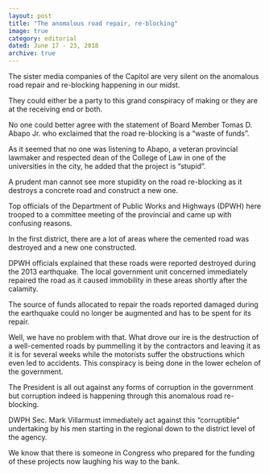 ```yaml
---
layout: post
title: "The anomalous road repair, re-blocking"
image: true
category: editorial
dated: June 17 - 23, 2018
archive: true
---
```


The sister media companies of the Capitol are very silent on the anomalous road repair and re-blocking happening in our midst.

They could either be a party to this grand conspiracy of making or they are at the receiving end or both.

No one could better agree with the statement of Board Member Tomas D. Abapo Jr. who exclaimed that the road re-blocking is a “waste of funds”.

As it seemed that no one was listening to Abapo, a veteran provincial lawmaker and respected dean of the College of Law in one of the universities in the city, he added that the project is “stupid”.

A prudent man cannot see more stupidity on the road re-blocking as it destroys a concrete road and construct a new one.

Top officials of the Department of Public Works and Highways (DPWH) here trooped to a committee meeting of the provincial and came up with confusing reasons.

In the first district, there are a lot of areas where the cemented road was destroyed and a new one constructed. 

DPWH officials explained that these roads were reported destroyed during the 2013 earthquake. The local government unit concerned immediately repaired the road as it caused immobility in these areas shortly after the calamity.

The source of funds allocated to repair the roads reported damaged during the earthquake could no longer be augmented and has to be spent for its repair.

Well, we have no problem with that. What drove our ire is the destruction of a well-cemented roads by pummelling it by the contractors and leaving it as it is for several weeks while the motorists suffer the obstructions which even led to accidents.
This conspiracy is being done in the lower echelon of the government. 

The President is all out against any forms of corruption in the government but corruption indeed is happening through this anomalous road re-blocking.

DWPH Sec. Mark Villarmust immediately act against this “corruptible” undertaking by his men starting in the regional down to the district level of the agency.

We know that there is someone in Congress who prepared for the funding of these projects now laughing his way to the bank.
